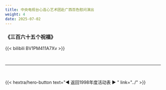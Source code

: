 ```yaml
---
title: 中央电视台心连心艺术团赴广西百色慰问演出
weight: 4
date: 2025-07-02
---
```


### 《三百六十五个祝福》

{{< bilibili BV1PM411A7Xv >}}

<br>
<hr>
<br>

{{< hextra/hero-button text="◀ 返回1998年度活动表 ▶ " link="../" >}}
